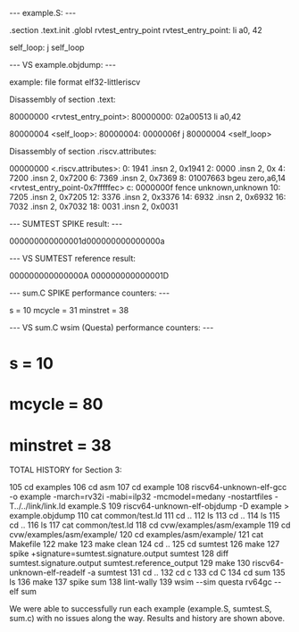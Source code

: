 --- example.S: ---

.section .text.init
.globl rvtest_entry_point
rvtest_entry_point:
    li a0, 42

self_loop:
    j self_loop


--- VS example.objdump: ---


example:     file format elf32-littleriscv


Disassembly of section .text:

80000000 <rvtest_entry_point>:
80000000:	02a00513          	li	a0,42

80000004 <self_loop>:
80000004:	0000006f          	j	80000004 <self_loop>

Disassembly of section .riscv.attributes:

00000000 <.riscv.attributes>:
   0:	1941                	.insn	2, 0x1941
   2:	0000                	.insn	2, 0x
   4:	7200                	.insn	2, 0x7200
   6:	7369                	.insn	2, 0x7369
   8:	01007663          	bgeu	zero,a6,14 <rvtest_entry_point-0x7fffffec>
   c:	0000000f          	fence	unknown,unknown
  10:	7205                	.insn	2, 0x7205
  12:	3376                	.insn	2, 0x3376
  14:	6932                	.insn	2, 0x6932
  16:	7032                	.insn	2, 0x7032
  18:	0031                	.insn	2, 0x0031







--- SUMTEST SPIKE result: ---

000000000000001d000000000000000a

--- VS SUMTEST reference result:

000000000000000A
000000000000001D






--- sum.C SPIKE performance counters: ---

s = 10
mcycle = 31
minstret = 38

--- VS sum.C wsim (Questa) performance counters: ---

# s = 10
# mcycle = 80
# minstret = 38







TOTAL HISTORY for Section 3:

  105  cd examples
  106  cd asm
  107  cd example
  108  riscv64-unknown-elf-gcc -o example -march=rv32i -mabi=ilp32 -mcmodel=medany -nostartfiles -T../../link/link.ld example.S
  109  riscv64-unknown-elf-objdump -D example > example.objdump
  110  cat common/test.ld
  111  cd ..
  112  ls
  113  cd ..
  114  ls
  115  cd ..
  116  ls
  117  cat common/test.ld
  118  cd cvw/examples/asm/example
  119  cd cvw/examples/asm/example/
  120  cd examples/asm/example/
  121  cat Makefile
  122  make
  123  make clean
  124  cd ..
  125  cd sumtest
  126  make
  127  spike +signature=sumtest.signature.output sumtest
  128  diff sumtest.signature.output sumtest.reference_output
  129  make
  130  riscv64-unknown-elf-readelf -a sumtest
  131  cd ..
  132  cd c
  133  cd C
  134  cd sum
  135  ls
  136  make
  137  spike sum
  138  lint-wally
  139  wsim --sim questa rv64gc --elf sum


We were able to successfully run each example (example.S, sumtest.S, sum.c) with no issues along the way. Results and history are shown above.